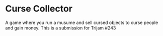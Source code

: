 # Curse Collector
 A game where you run a musume and sell cursed objects to curse people and gain money. This is a submission for Trijam #243 
